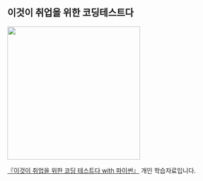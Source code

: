 ## 이것이 취업을 위한 코딩테스트다
<img src=https://user-images.githubusercontent.com/62216628/160979694-4ba414bd-1958-4989-bc4b-54d7482dbc0a.png height=300px></img>

[『이것이 취업을 위한 코딩 테스트다 with 파이썬』](https://www.hanbit.co.kr/store/books/look.php?p_code=B8945183661) 개인 학습자료입니다.
